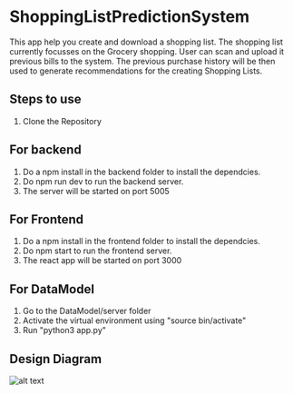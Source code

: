 # ShoppingListPredictionSystem

This app help you create and download a shopping list. The shopping list currently focusses on the Grocery shopping.
User can scan and upload it previous bills to the system. The previous purchase history will be then used to generate
recommendations for the creating Shopping Lists.

## Steps to use

1. Clone the Repository

## For backend

1. Do a npm install in the backend folder to install the dependcies.
2. Do npm run dev to run the backend server.
3. The server will be started on port 5005

## For Frontend

1. Do a npm install in the frontend folder to install the dependcies.
2. Do npm start to run the frontend server.
3. The react app will be started on port 3000

## For DataModel

1. Go to the DataModel/server folder
2. Activate the virtual environment using "source bin/activate"
3. Run "python3 app.py"

## Design Diagram
![alt text](https://github.com/suryakatari97/ShoppingListPredictionSystem/blob/master/Design_diagram/ArchitectureDiagram.jpg)
